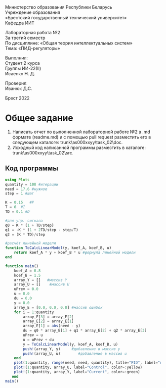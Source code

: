 Министерство образования Республики Беларусь <br/>
Учреждение образования <br/>
«Брестский государственный технический университет» <br/>
Кафедра ИИТ <br/>

Лабораторная работа №2 <br/>
За третий семестр <br/>
По дисциплине: «Общая теория интеллектуальных систем» <br/>
Тема: «ПИД-регуляторы» <br/>

Выполнил: <br/>
Студент 2 курса <br/>
Группы ИИ-22(II) <br/>
Исаенко Н. Д. <br/>

Проверил: <br/>
Иванюк Д.С. <br/>

Брест 2022 <br/>

# Общее задание #
1. Написать отчет по выполненной лабораторной работе №2 в .md формате (readme.md) и с помощью pull request разместить его в следующем каталоге: trunk\as000xxyy\task_02\doc.
2. Исходный код написанной программы разместить в каталоге: trunk\as000xxyy\task_02\src.

## Код программы ##

``` julia
using Plots
quantity = 100 #итерации
need = 17.6 #нужное
step = 1 #шаг

K = 0.15   #P
T = 6  #I
TD = 0.1 #D

#для упр. сигнала
q0 = K * (1 + TD/step)
q1 = -K * (1 + 2TD/step - step/T) 
q2 = (K * TD)/step

#расчёт линейной модели
function ToCalcLinearModel(y, koef_A, koef_B, u)
    return koef_A * y + koef_B * u #формула линейной модели
end

function main()
    koef_A = 0.8 
    koef_B = 1.5
    array_Y = []   #массив Y
    array_U = []    #массив U
    uPrev = 0.0 
    u = 0.0
    du = 0.0
    y = 0.0
    array_E = [0.0, 0.0, 0.0] #массив ошибок
    for i = 1:quantity
        array_E[3] = array_E[2] 
        array_E[2] = array_E[1]
        array_E[1] = abs(need - y)
        du = q0 * array_E[1] + q1 * array_E[2] + q2 * array_E[3]
        uPrev = u
        u = uPrev + du
        y = ToCalcLinearModel(y, koef_A, koef_B, u)
        push!(array_Y, y)     #добавление в массив y
        push!(array_U, u)        #добавление в массив u
    end
    plot(1:quantity, range(need, need, quantity), title="PID", label="need value", color=:red)
    plot!(1:quantity, array_U, label="Control", color=:yellow)
    plot!(1:quantity, array_Y, label="Current", color=:green)
   end
main()
```